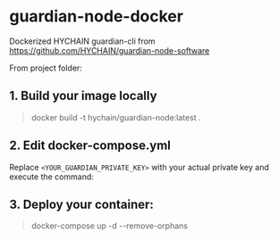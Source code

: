 # guardian-node-docker

Dockerized HYCHAIN guardian-cli from https://github.com/HYCHAIN/guardian-node-software

From project folder:

## 1. Build your image locally
> docker build -t hychain/guardian-node:latest .

## 2. Edit docker-compose.yml
Replace `<YOUR_GUARDIAN_PRIVATE_KEY>` with your actual private key and execute the command:

## 3. Deploy your container:
> docker-compose up -d --remove-orphans